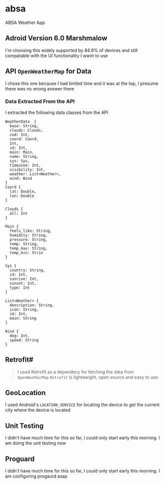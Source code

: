 # absa
ABSA Weather App

## Adroid Version 6.0 Marshmalow
I'm choosing this widely supported by 84.9% of devices and still compatable with the UI functionality I wwnt to use

## API `OpenWeatherMap` for Data
I chose this one because I had limited time and it was at the top, I presume there was no wrong answer there

### Data Extracted From the API
I extracted the following data classes from the API
```
WeatherData  {
  base: String,
  clouds: Clouds,
  cod: Int,
  coord: Coord,
  Int,
  id: Int,
  main: Main,
  name: String,
  sys: Sys,
  timezone: Int,
  visibility: Int,
  weather: List<Weather>,
  wind: Wind
}
Coord {
  lat: Double,
  lon: Double
}

Clouds {
  all: Int
}

Main {
  feels_like: String,
  humidity: String,
  pressure: String,
  temp: String,
  temp_max: String,
  temp_min: Strin
}

Sys {
  country: String,
  id: Int,
  sunrise: Int,
  sunset: Int,
  type: Int
}

List<Weather> {
  description: String,
  icon: String,
  id: Int,
  main: String
}

Wind {
  deg: Int,
  speed: String
}
```

## Retrofit#
> I used Retrofit as a dependecy for fetching the data from `OpenWeatherMap`
`Retrofit` is lightweight, open source and easy to use

## GeoLocation 
I used Android's `LOCATION_SERVICE` for locating the device to get the current city where the device is located

## Unit Testing
I didn't have much time for this so far, I could only start early this morning. I am doing the unit testing now

## Proguard
I didn't have much time for this so far, I could only start early this morning. I am configuring progaurd asap
